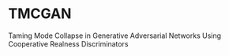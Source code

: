 # TMCGAN
Taming Mode Collapse in Generative Adversarial Networks Using Cooperative Realness Discriminators
